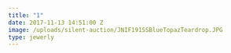 ```yaml
---
title: "1"
date: 2017-11-13 14:51:00 Z
image: /uploads/silent-auction/JNIF191SSBlueTopazTeardrop.JPG
type: jewerly
---
```


